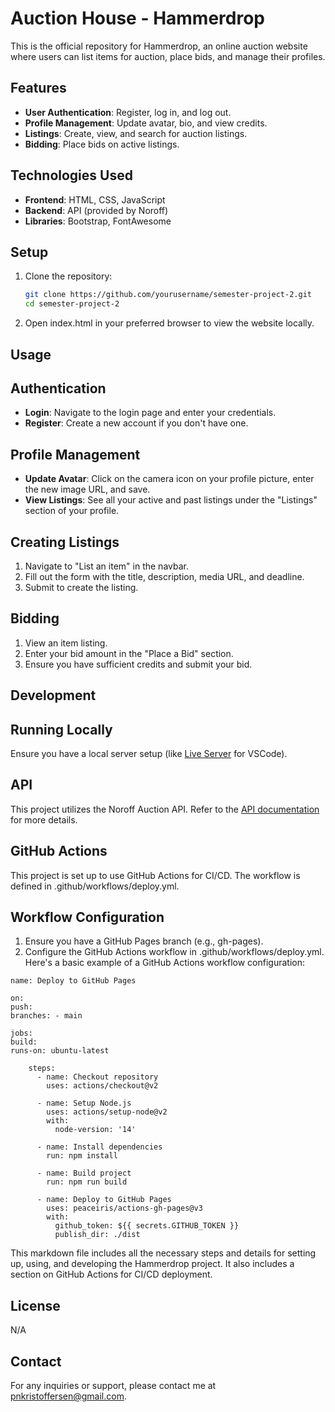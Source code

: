 # Auction House - Hammerdrop

This is the official repository for Hammerdrop, an online auction website where users can list items for auction, place bids, and manage their profiles.

## Features

- **User Authentication**: Register, log in, and log out.
- **Profile Management**: Update avatar, bio, and view credits.
- **Listings**: Create, view, and search for auction listings.
- **Bidding**: Place bids on active listings.

## Technologies Used

- **Frontend**: HTML, CSS, JavaScript
- **Backend**: API (provided by Noroff)
- **Libraries**: Bootstrap, FontAwesome

## Setup

1. Clone the repository:

   ```bash
   git clone https://github.com/yourusername/semester-project-2.git
   cd semester-project-2

   ```

2. Open index.html in your preferred browser to view the website locally.

## Usage

## Authentication

- **Login**: Navigate to the login page and enter your credentials.
- **Register**: Create a new account if you don't have one.

## Profile Management

- **Update Avatar**: Click on the camera icon on your profile picture, enter the new image URL, and save.
- **View Listings**: See all your active and past listings under the "Listings" section of your profile.

## Creating Listings

1. Navigate to "List an item" in the navbar.
2. Fill out the form with the title, description, media URL, and deadline.
3. Submit to create the listing.

## Bidding

1. View an item listing.
2. Enter your bid amount in the "Place a Bid" section.
3. Ensure you have sufficient credits and submit your bid.

## Development

## Running Locally

Ensure you have a local server setup (like [Live Server](https://marketplace.visualstudio.com/items?itemName=ritwickdey.LiveServer) for VSCode).

## API

This project utilizes the Noroff Auction API. Refer to the [API documentation](https://docs.noroff.dev/docs/v2/auction-house/listings) for more details.

## GitHub Actions

This project is set up to use GitHub Actions for CI/CD. The workflow is defined in .github/workflows/deploy.yml.

## Workflow Configuration

1. Ensure you have a GitHub Pages branch (e.g., gh-pages).
2. Configure the GitHub Actions workflow in .github/workflows/deploy.yml.
   Here's a basic example of a GitHub Actions workflow configuration:

```
name: Deploy to GitHub Pages

on:
push:
branches: - main

jobs:
build:
runs-on: ubuntu-latest

    steps:
      - name: Checkout repository
        uses: actions/checkout@v2

      - name: Setup Node.js
        uses: actions/setup-node@v2
        with:
          node-version: '14'

      - name: Install dependencies
        run: npm install

      - name: Build project
        run: npm run build

      - name: Deploy to GitHub Pages
        uses: peaceiris/actions-gh-pages@v3
        with:
          github_token: ${{ secrets.GITHUB_TOKEN }}
          publish_dir: ./dist
```

This markdown file includes all the necessary steps and details for setting up, using, and developing the Hammerdrop project. It also includes a section on GitHub Actions for CI/CD deployment.

## License

N/A

## Contact

For any inquiries or support, please contact me at pnkristoffersen@gmail.com.
